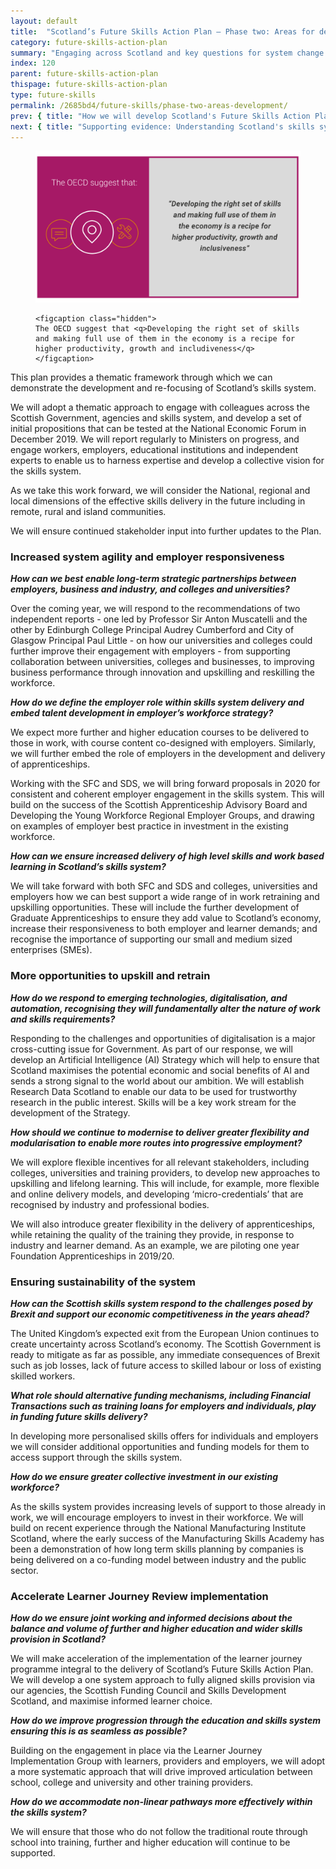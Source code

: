 ```yaml
---
layout: default
title:  "Scotland’s Future Skills Action Plan – Phase two: Areas for development"
category: future-skills-action-plan
summary: "Engaging across Scotland and key questions for system change."
index: 120
parent: future-skills-action-plan
thispage: future-skills-action-plan
type: future-skills
permalink: /2685bd4/future-skills/phase-two-areas-development/
prev: { title: "How we will develop Scotland's Future Skills Action Plan in the coming years", url: "/2685bd4/future-skills/develop-future-skills-action-plan/" }
next: { title: "Supporting evidence: Understanding Scotland's skills system", url: "/2685bd4/future-skills/understanding-scotland-skills-system/" }
---
```


<figure>
    <img src="/assets/images/infographics/fsap-phase-2.svg" alt="" />

    <figcaption class="hidden">
    The OECD suggest that <q>Developing the right set of skills and making full use of them in the economy is a recipe for higher productivity, growth and includiveness</q>
    </figcaption>
</figure>

This plan provides a thematic framework through which we can demonstrate the development and re-focusing of Scotland’s skills system.

We will adopt a thematic approach to engage with colleagues across the Scottish Government, agencies and skills system, and develop a set of initial propositions that can be tested at the National Economic Forum in December 2019. We will report regularly to Ministers on progress, and engage workers, employers, educational institutions and independent experts to enable us to harness expertise and develop a collective vision for the skills system.

As we take this work forward, we will consider the National, regional and local dimensions of the effective skills delivery in the future including in remote, rural and island communities.

We will ensure continued stakeholder input into further updates to the Plan.

### Increased system agility and employer responsiveness

***How can we best enable long-term strategic partnerships between employers, business and industry, and colleges and universities?***

Over the coming year, we will respond to the recommendations of two independent reports -  one led by Professor Sir Anton Muscatelli and the other by Edinburgh College Principal Audrey Cumberford and City of Glasgow Principal Paul Little - on how our universities and colleges could further improve their engagement with employers - from supporting collaboration between universities, colleges and businesses, to improving business performance through innovation and upskilling and reskilling the workforce.

***How do we define the employer role within skills system delivery and embed talent development in employer’s workforce strategy?***

We expect more further and higher education courses to be delivered to those in work, with course content co-designed with employers. Similarly, we will further embed the role of employers in the development and delivery of apprenticeships.

Working with the SFC and SDS, we will bring forward proposals in 2020 for consistent and coherent employer engagement in the skills system. This will build on the success of the Scottish Apprenticeship Advisory Board and Developing the Young Workforce Regional Employer Groups, and drawing on examples of employer best practice in investment in the existing workforce.

***How can we ensure increased delivery of high level skills and work based learning in Scotland’s skills system?***

We will take forward with both SFC and SDS and colleges, universities and employers how we can best support a wide range of in work retraining and upskilling opportunities. These will include the further development of Graduate Apprenticeships to ensure they add value to Scotland’s economy, increase their responsiveness to both employer and learner demands; and recognise the importance of supporting our small and medium sized enterprises (SMEs).

### More opportunities to upskill and retrain

***How do we respond to emerging technologies, digitalisation, and automation, recognising they will fundamentally alter the nature of work and skills requirements?***

Responding to the challenges and opportunities of digitalisation is a major cross-cutting issue for Government. As part of our response, we will develop an Artificial Intelligence (AI) Strategy which will help to ensure that Scotland maximises the potential economic and social benefits of AI and sends a strong signal to the world about our ambition.  We will establish Research Data Scotland to enable our data to be used for trustworthy research in the public interest.  Skills will be a key work stream for the development of the Strategy.

***How should we continue to modernise to deliver greater flexibility and modularisation to enable more routes into progressive employment?***

We will explore flexible incentives for all relevant stakeholders, including colleges, universities and training providers, to develop new approaches to upskilling and lifelong learning. This will include, for example, more flexible and online delivery models, and developing ‘micro-credentials’ that are recognised by industry and professional bodies.

We will also introduce greater flexibility in the delivery of apprenticeships, while retaining the quality of the training they provide, in response to industry and learner demand. As an example, we are piloting one year Foundation Apprenticeships in 2019/20.  

### Ensuring sustainability of the system

***How can the Scottish skills system respond to the challenges posed by Brexit and support our economic competitiveness in the years ahead?***

The United Kingdom’s expected exit from the European Union continues to create uncertainty across Scotland’s economy. The Scottish Government is ready to mitigate as far as possible, any immediate consequences of Brexit such as job losses, lack of future access to skilled labour or loss of existing skilled workers.

***What role should alternative funding mechanisms, including Financial Transactions such as training loans for employers and individuals, play in funding future skills delivery?***

In developing more personalised skills offers for individuals and employers we will consider additional opportunities and funding models for them to access support through the skills system.

***How do we ensure greater collective investment in our existing workforce?***

As the skills system provides increasing levels of support to those already in work, we will encourage employers to invest in their workforce. We will build on recent experience through the National Manufacturing Institute Scotland, where the early success of the Manufacturing Skills Academy has been a demonstration of how long term skills planning by companies is being delivered on a co-funding model between industry and the public sector.

### Accelerate Learner Journey Review implementation

***How do we ensure joint working and informed decisions about the balance and volume of further and higher education and wider skills provision in Scotland?***

We will make acceleration of the implementation of the learner journey programme integral to the delivery of Scotland’s Future Skills Action Plan. We will develop a one system approach to fully aligned skills provision via our agencies, the Scottish Funding Council and Skills Development Scotland, and maximise informed learner choice.

***How do we improve progression through the education and skills system ensuring this is as seamless as possible?***

Building on the engagement in place via the Learner Journey Implementation Group with learners, providers and employers, we will adopt a more systematic approach that will drive improved articulation between school, college and university and other training providers.

***How do we accommodate non-linear pathways more effectively within the skills system?***

We will ensure that those who do not follow the traditional route through school into training, further and higher education will continue to be supported.
